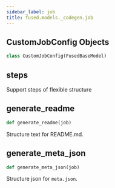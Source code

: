 ```yaml
---
sidebar_label: job
title: fused.models._codegen.job
---
```


## CustomJobConfig Objects

```python
class CustomJobConfig(FusedBaseModel)
```

## steps

Support steps of flexible structure

## generate\_readme

```python
def generate_readme(job)
```

Structure text for README.md.

## generate\_meta\_json

```python
def generate_meta_json(job)
```

Structure json for `meta.json`.
